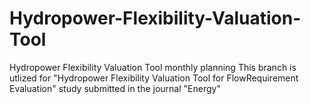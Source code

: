 # Hydropower-Flexibility-Valuation-Tool
Hydropower Flexibility Valuation Tool monthly planning
This branch is utlized for "Hydropower Flexibility Valuation Tool for FlowRequirement Evaluation" study submitted in the journal "Energy"
